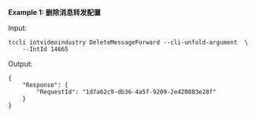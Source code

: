 **Example 1: 删除消息转发配置**



Input: 

```
tccli iotvideoindustry DeleteMessageForward --cli-unfold-argument  \
    --IntId 14665
```

Output: 
```
{
    "Response": {
        "RequestId": "1d7a62c9-db36-4a5f-9209-2e420883e28f"
    }
}
```

